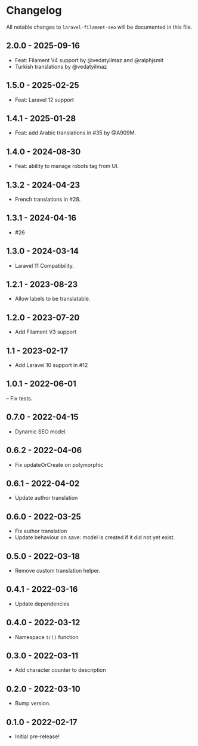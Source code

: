# Changelog

All notable changes to `laravel-filament-seo` will be documented in this file.

## 2.0.0 - 2025-09-16

- Feat: Filament V4 support by @vedatyilmaz and @ralphjsmit
- Turkish translations by @vedatyilmaz

## 1.5.0 - 2025-02-25

- Feat: Laravel 12 support

## 1.4.1 - 2025-01-28

- Feat: add Arabic translations in #35 by @A909M.

## 1.4.0 - 2024-08-30

- Feat: ability to manage robots tag from UI.

## 1.3.2 - 2024-04-23

- French translations in #28.

## 1.3.1 - 2024-04-16

- #26

## 1.3.0 - 2024-03-14

- Laravel 11 Compatibility.

## 1.2.1 - 2023-08-23

- Allow labels to be translatable.

## 1.2.0 - 2023-07-20

- Add Filament V3 support

## 1.1 - 2023-02-17

- Add Laravel 10 support in #12

## 1.0.1 - 2022-06-01

– Fix tests.

## 0.7.0 - 2022-04-15

- Dynamic SEO model.

## 0.6.2 - 2022-04-06

- Fix updateOrCreate on polymorphic

## 0.6.1 - 2022-04-02

- Update author translation

## 0.6.0 - 2022-03-25

- Fix author translation
- Update behaviour on save: model is created if it did not yet exist.

## 0.5.0 - 2022-03-18

- Remove custom translation helper.

## 0.4.1 - 2022-03-16

- Update dependencies

## 0.4.0 - 2022-03-12

- Namespace `tr()` function

## 0.3.0 - 2022-03-11

- Add character counter to description

## 0.2.0 - 2022-03-10

- Bump version.

## 0.1.0 - 2022-02-17

- Initial pre-release!
